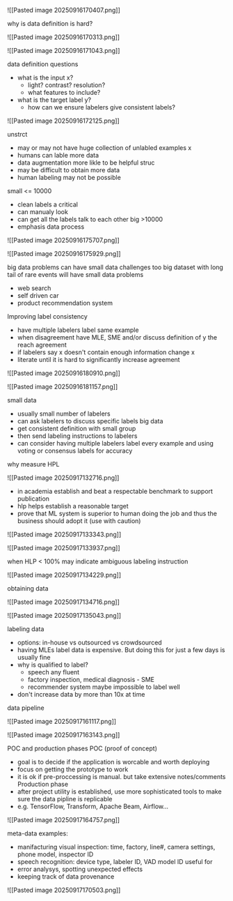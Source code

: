 ![[Pasted image 20250916170407.png]]

why is data definition is hard?

![[Pasted image 20250916170313.png]]

![[Pasted image 20250916171043.png]]

data definition questions
- what is the input x?
   -  light? contrast? resolution?
   - what features to include?
- what is the target label y?
  - how can we ensure labelers give consistent labels?

![[Pasted image 20250916172125.png]]

unstrct
- may or may not have huge collection of unlabled examples x
- humans can lable more data
- data augmentation more likle to be helpful
struc
- may be difficult to obtain more data
- human labeling may not be possible

small <= 10000
- clean labels a critical
- can manualy look
- can get all the labels talk to each other
big >10000
- emphasis data process

![[Pasted image 20250916175707.png]]

![[Pasted image 20250916175929.png]]

big data problems can have small data challenges too
big dataset with long tail of rare events will have small data problems
- web search
- self driven car
- product recommendation system

Improving label consistency
- have multiple labelers label same example
- when disagreement have MLE, SME and/or discuss definition of y the reach agreement
- if labelers say x doesn't contain enough information change x
- literate until it is hard to significantly increase agreement

![[Pasted image 20250916180910.png]]

![[Pasted image 20250916181157.png]]

small data
- usually small number of labelers
- can ask labelers to discuss specific labels
big data
- get consistent definition with small group
- then send labeling instructions to labelers
- can consider having multiple labelers label every example and using voting or consensus labels for accuracy

why measure HPL

![[Pasted image 20250917132716.png]]

- in academia establish and beat a respectable benchmark to support publication
- hlp helps establish a reasonable target
- prove that ML system is superior to human doing the job and thus the business should adopt it (use with caution)

![[Pasted image 20250917133343.png]]

![[Pasted image 20250917133937.png]]

when HLP < 100% may indicate ambiguous labeling instruction

![[Pasted image 20250917134229.png]]

obtaining data

![[Pasted image 20250917134716.png]]

![[Pasted image 20250917135043.png]]

labeling data
- options: in-house vs outsourced vs crowdsourced
- having MLEs label data is expensive. But doing this for just a few days is usually fine
- why is qualified to label?
   - speech any fluent
   - factory inspection, medical diagnosis - SME
   - recommender system maybe impossible to label well
- don't increase data by more  than 10x at time

data pipeline

![[Pasted image 20250917161117.png]]

![[Pasted image 20250917163143.png]]

POC and production phases
POC (proof of concept)
- goal is to decide if the application is worcable and worth deploying
- focus on getting the prototype to work
- it is ok if pre-proccessing is manual. but take extensive notes/comments
Production phase
- after project utility is established, use more sophisticated tools to make sure the data pipline is replicable
- e.g. TensorFlow, Transform, Apache Beam, Airflow...

![[Pasted image 20250917164757.png]]

meta-data
examples: 
- manifacturing visual inspection: time, factory, line#, camera settings, phone model, inspector ID
- speech recognition: device type, labeler ID, VAD model ID
useful for
- error analysys, spotting unexpected effects
- keeping track of data provenance

![[Pasted image 20250917170503.png]]

